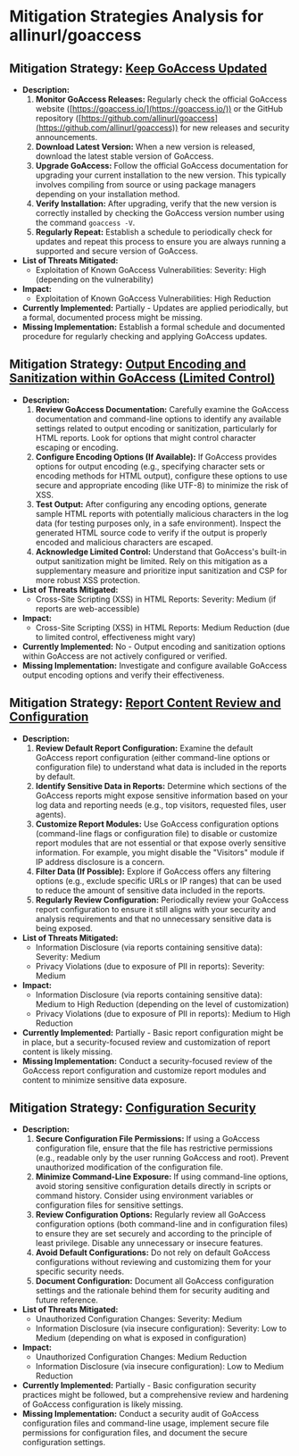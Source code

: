 # Mitigation Strategies Analysis for allinurl/goaccess

## Mitigation Strategy: [Keep GoAccess Updated](./mitigation_strategies/keep_goaccess_updated.md)

*   **Description:**
    1.  **Monitor GoAccess Releases:** Regularly check the official GoAccess website ([https://goaccess.io/](https://goaccess.io/)) or the GitHub repository ([https://github.com/allinurl/goaccess](https://github.com/allinurl/goaccess)) for new releases and security announcements.
    2.  **Download Latest Version:** When a new version is released, download the latest stable version of GoAccess.
    3.  **Upgrade GoAccess:** Follow the official GoAccess documentation for upgrading your current installation to the new version. This typically involves compiling from source or using package managers depending on your installation method.
    4.  **Verify Installation:** After upgrading, verify that the new version is correctly installed by checking the GoAccess version number using the command `goaccess -V`.
    5.  **Regularly Repeat:** Establish a schedule to periodically check for updates and repeat this process to ensure you are always running a supported and secure version of GoAccess.
*   **List of Threats Mitigated:**
    *   Exploitation of Known GoAccess Vulnerabilities: Severity: High (depending on the vulnerability)
*   **Impact:**
    *   Exploitation of Known GoAccess Vulnerabilities: High Reduction
*   **Currently Implemented:** Partially - Updates are applied periodically, but a formal, documented process might be missing.
*   **Missing Implementation:**  Establish a formal schedule and documented procedure for regularly checking and applying GoAccess updates.

## Mitigation Strategy: [Output Encoding and Sanitization within GoAccess (Limited Control)](./mitigation_strategies/output_encoding_and_sanitization_within_goaccess__limited_control_.md)

*   **Description:**
    1.  **Review GoAccess Documentation:** Carefully examine the GoAccess documentation and command-line options to identify any available settings related to output encoding or sanitization, particularly for HTML reports. Look for options that might control character escaping or encoding.
    2.  **Configure Encoding Options (If Available):** If GoAccess provides options for output encoding (e.g., specifying character sets or encoding methods for HTML output), configure these options to use secure and appropriate encoding (like UTF-8) to minimize the risk of XSS.
    3.  **Test Output:** After configuring any encoding options, generate sample HTML reports with potentially malicious characters in the log data (for testing purposes only, in a safe environment). Inspect the generated HTML source code to verify if the output is properly encoded and malicious characters are escaped.
    4.  **Acknowledge Limited Control:** Understand that GoAccess's built-in output sanitization might be limited. Rely on this mitigation as a supplementary measure and prioritize input sanitization and CSP for more robust XSS protection.
*   **List of Threats Mitigated:**
    *   Cross-Site Scripting (XSS) in HTML Reports: Severity: Medium (if reports are web-accessible)
*   **Impact:**
    *   Cross-Site Scripting (XSS) in HTML Reports: Medium Reduction (due to limited control, effectiveness might vary)
*   **Currently Implemented:** No - Output encoding and sanitization options within GoAccess are not actively configured or verified.
*   **Missing Implementation:**  Investigate and configure available GoAccess output encoding options and verify their effectiveness.

## Mitigation Strategy: [Report Content Review and Configuration](./mitigation_strategies/report_content_review_and_configuration.md)

*   **Description:**
    1.  **Review Default Report Configuration:** Examine the default GoAccess report configuration (either command-line options or configuration file) to understand what data is included in the reports by default.
    2.  **Identify Sensitive Data in Reports:** Determine which sections of the GoAccess reports might expose sensitive information based on your log data and reporting needs (e.g., top visitors, requested files, user agents).
    3.  **Customize Report Modules:** Use GoAccess configuration options (command-line flags or configuration file) to disable or customize report modules that are not essential or that expose overly sensitive information. For example, you might disable the "Visitors" module if IP address disclosure is a concern.
    4.  **Filter Data (If Possible):** Explore if GoAccess offers any filtering options (e.g., exclude specific URLs or IP ranges) that can be used to reduce the amount of sensitive data included in the reports.
    5.  **Regularly Review Configuration:** Periodically review your GoAccess report configuration to ensure it still aligns with your security and analysis requirements and that no unnecessary sensitive data is being exposed.
*   **List of Threats Mitigated:**
    *   Information Disclosure (via reports containing sensitive data): Severity: Medium
    *   Privacy Violations (due to exposure of PII in reports): Severity: Medium
*   **Impact:**
    *   Information Disclosure (via reports containing sensitive data): Medium to High Reduction (depending on the level of customization)
    *   Privacy Violations (due to exposure of PII in reports): Medium to High Reduction
*   **Currently Implemented:** Partially - Basic report configuration might be in place, but a security-focused review and customization of report content is likely missing.
*   **Missing Implementation:**  Conduct a security-focused review of the GoAccess report configuration and customize report modules and content to minimize sensitive data exposure.

## Mitigation Strategy: [Configuration Security](./mitigation_strategies/configuration_security.md)

*   **Description:**
    1.  **Secure Configuration File Permissions:** If using a GoAccess configuration file, ensure that the file has restrictive permissions (e.g., readable only by the user running GoAccess and root). Prevent unauthorized modification of the configuration file.
    2.  **Minimize Command-Line Exposure:** If using command-line options, avoid storing sensitive configuration details directly in scripts or command history. Consider using environment variables or configuration files for sensitive settings.
    3.  **Review Configuration Options:** Regularly review all GoAccess configuration options (both command-line and in configuration files) to ensure they are set securely and according to the principle of least privilege. Disable any unnecessary or insecure features.
    4.  **Avoid Default Configurations:** Do not rely on default GoAccess configurations without reviewing and customizing them for your specific security needs.
    5.  **Document Configuration:** Document all GoAccess configuration settings and the rationale behind them for security auditing and future reference.
*   **List of Threats Mitigated:**
    *   Unauthorized Configuration Changes: Severity: Medium
    *   Information Disclosure (via insecure configuration): Severity: Low to Medium (depending on what is exposed in configuration)
*   **Impact:**
    *   Unauthorized Configuration Changes: Medium Reduction
    *   Information Disclosure (via insecure configuration): Low to Medium Reduction
*   **Currently Implemented:** Partially - Basic configuration security practices might be followed, but a comprehensive review and hardening of GoAccess configuration is likely missing.
*   **Missing Implementation:**  Conduct a security audit of GoAccess configuration files and command-line usage, implement secure file permissions for configuration files, and document the secure configuration settings.

